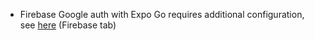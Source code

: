 - Firebase Google auth with Expo Go requires additional configuration, see [here](https://docs.expo.dev/guides/authentication/#google) (Firebase tab)
